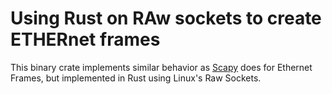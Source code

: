 # Using Rust on RAw sockets to create ETHERnet frames 

This binary crate implements similar behavior as [Scapy](https://scapy.net/) does for Ethernet Frames, but implemented in Rust using Linux's Raw Sockets.


